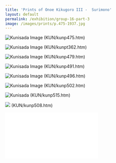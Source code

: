 ```yaml
---
title: 'Prints of Onoe Kikugoro III -  Surimono'
layout: default
permalink: /exhibition/group-16-part-3
image: /images/prints/p.475-1937.jpg
---
```


![Kunisada Image](/images/prints/p.475-1937.jpg)
(KUN/kunp475.htm)

![Kunisada Image](/images/prints/p.62-1938.jpg)
(KUN/kunpt362.htm) 

![Kunisada Image](/images/prints/p.479-1937.jpg)
(KUN/kunp479.htm)

![Kunisada Image](/images/prints/p.491-1937.jpg)
(KUN/kunp491.htm)

![Kunisada Image](/images/prints/p.496-1937.jpg)
(KUN/kunp496.htm)

![Kunisada Image](/images/prints/p.502-1937.jpg)
(KUN/kunp502.htm)

![Kunisada](/images/prints/p.515-1937.jpg)
(KUN/kunp515.htm)

![](/images/prints/p.508-1937.jpg)
(KUN/kunp508.htm)

![More Info](textM.htm)
